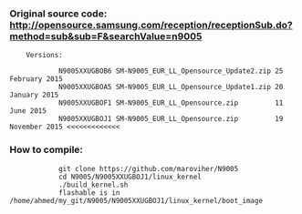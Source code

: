 ### Original source code: http://opensource.samsung.com/reception/receptionSub.do?method=sub&sub=F&searchValue=n9005
		Versions:

				N9005XXUGBOB6 SM-N9005_EUR_LL_Opensource_Update2.zip 25 February 2015
				N9005XXUGBOA5 SM-N9005_EUR_LL_Opensource_Update1.zip 20 January 2015
				N9005XXUGBOF1 SM-N9005_EUR_LL_Opensource.zip         11 June 2015
				N9005XXUGBOJ1 SM-N9005_EUR_LL_Opensource.zip         19 November 2015 <<<<<<<<<<<<<
				
### How to compile:
				git clone https://github.com/maroviher/N9005
				cd N9005/N9005XXUGBOJ1/linux_kernel
				./build_kernel.sh
				flashable is in /home/ahmed/my_git/N9005/N9005XXUGBOJ1/linux_kernel/boot_image
